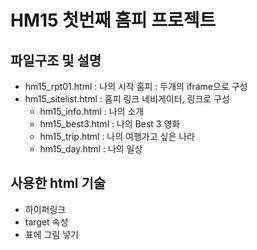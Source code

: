 # HM15 첫번째 홈피 프로젝트

## 파일구조 및 설명
* hm15_rpt01.html : 나의 시작 홈피 : 두개의 iframe으로 구성
* hm15_sitelist.html : 홈피 링크 네비게이터, 링크로 구성
  * hm15_info.html : 나의 소개
  * hm15_best3.html : 나의 Best 3 영화
  * hm15_trip.html : 나의 여행가고 싶은 나라 
  * hm15_day.html : 나의 일상

## 사용한 html 기술
* 하이퍼링크
* target 속성
* 표에 그림 넣기
